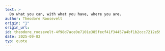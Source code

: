 ```yaml
---
text: >
  Do what you can, with what you have, where you are.
author: Theodore Roosevelt
origin: "1"
origin_url: 
id: theodore_roosevelt-4f98d7ace0e7101e385fecf41f34457a4bf1b2ccc7212e591753944851b17ea9
date: 2025-09-02
typ: quote
---
```

